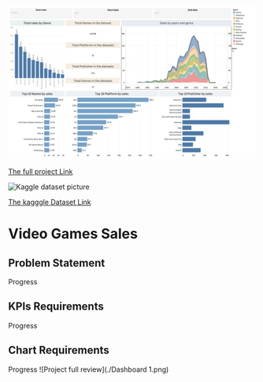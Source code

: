 
![Dashboard](https://github.com/kscheran93/Video-Game-Sale-_-Tableau-Project/blob/main/Dashboard%201%20(1).png?raw=true)

[The full project Link ](https://public.tableau.com/views/VideoGamesales_17228957540670/Dashboard1?:language=en-US&publish=yes&:sid=&:redirect=auth&:display_count=n&:origin=viz_share_link)


![Kaggle dataset picture]()

[The kagggle Dataset Link](https://www.kaggle.com/datasets/gregorut/videogamesales)
# Video Games Sales 

## Problem Statement
Progress

## KPIs Requirements

Progress
## Chart Requirements

Progress
![Project full review](./Dashboard 1.png)


